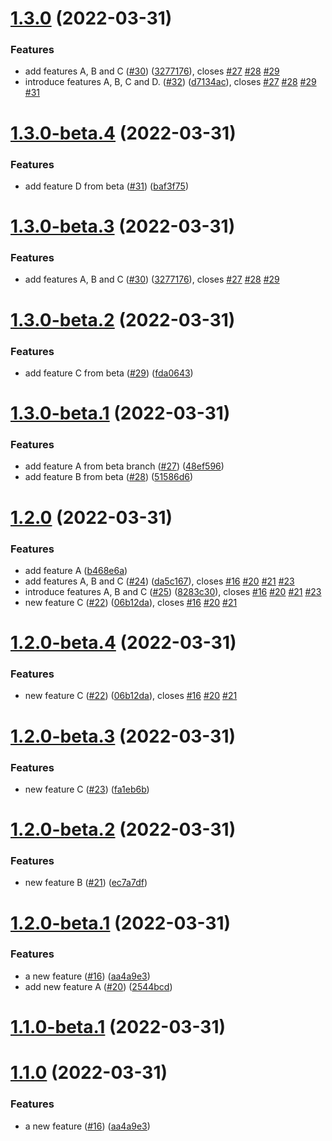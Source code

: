 # [1.3.0](https://github.com/grof/hello-cli/compare/v1.2.0...v1.3.0) (2022-03-31)


### Features

* add features A, B and C ([#30](https://github.com/grof/hello-cli/issues/30)) ([3277176](https://github.com/grof/hello-cli/commit/32771760ddc386a7619cfd283957c3747b356ebb)), closes [#27](https://github.com/grof/hello-cli/issues/27) [#28](https://github.com/grof/hello-cli/issues/28) [#29](https://github.com/grof/hello-cli/issues/29)
* introduce features A, B, C and D. ([#32](https://github.com/grof/hello-cli/issues/32)) ([d7134ac](https://github.com/grof/hello-cli/commit/d7134acb2323a71dc5c3cad7102d1eeffc9ad9e3)), closes [#27](https://github.com/grof/hello-cli/issues/27) [#28](https://github.com/grof/hello-cli/issues/28) [#29](https://github.com/grof/hello-cli/issues/29) [#31](https://github.com/grof/hello-cli/issues/31)

# [1.3.0-beta.4](https://github.com/grof/hello-cli/compare/v1.3.0-beta.3...v1.3.0-beta.4) (2022-03-31)


### Features

* add feature D from beta ([#31](https://github.com/grof/hello-cli/issues/31)) ([baf3f75](https://github.com/grof/hello-cli/commit/baf3f7596a761f9d3bac06909fd083d08e0b0f62))

# [1.3.0-beta.3](https://github.com/grof/hello-cli/compare/v1.3.0-beta.2...v1.3.0-beta.3) (2022-03-31)


### Features

* add features A, B and C ([#30](https://github.com/grof/hello-cli/issues/30)) ([3277176](https://github.com/grof/hello-cli/commit/32771760ddc386a7619cfd283957c3747b356ebb)), closes [#27](https://github.com/grof/hello-cli/issues/27) [#28](https://github.com/grof/hello-cli/issues/28) [#29](https://github.com/grof/hello-cli/issues/29)

# [1.3.0-beta.2](https://github.com/grof/hello-cli/compare/v1.3.0-beta.1...v1.3.0-beta.2) (2022-03-31)


### Features

* add feature C from beta ([#29](https://github.com/grof/hello-cli/issues/29)) ([fda0643](https://github.com/grof/hello-cli/commit/fda06436539bb0a5c7d29da207d9aa945c22ea21))

# [1.3.0-beta.1](https://github.com/grof/hello-cli/compare/v1.2.0...v1.3.0-beta.1) (2022-03-31)


### Features

* add feature A from beta branch ([#27](https://github.com/grof/hello-cli/issues/27)) ([48ef596](https://github.com/grof/hello-cli/commit/48ef59688401bee5b1a36c4d39d2c6372ccf97cd))
* add feature B from beta ([#28](https://github.com/grof/hello-cli/issues/28)) ([51586d6](https://github.com/grof/hello-cli/commit/51586d620993f003aaf67029b3355c44a0aef378))

# [1.2.0](https://github.com/grof/hello-cli/compare/v1.1.0...v1.2.0) (2022-03-31)


### Features

* add feature A ([b468e6a](https://github.com/grof/hello-cli/commit/b468e6a8aa5ce59bea177cbb85359babe3a67e51))
* add features A, B and C ([#24](https://github.com/grof/hello-cli/issues/24)) ([da5c167](https://github.com/grof/hello-cli/commit/da5c167aadd10f43c5d072a48fbe325954d2df3d)), closes [#16](https://github.com/grof/hello-cli/issues/16) [#20](https://github.com/grof/hello-cli/issues/20) [#21](https://github.com/grof/hello-cli/issues/21) [#23](https://github.com/grof/hello-cli/issues/23)
* introduce features A, B and C ([#25](https://github.com/grof/hello-cli/issues/25)) ([8283c30](https://github.com/grof/hello-cli/commit/8283c303d36fe4c53b4e82f54037bf82135f0171)), closes [#16](https://github.com/grof/hello-cli/issues/16) [#20](https://github.com/grof/hello-cli/issues/20) [#21](https://github.com/grof/hello-cli/issues/21) [#23](https://github.com/grof/hello-cli/issues/23)
* new feature C ([#22](https://github.com/grof/hello-cli/issues/22)) ([06b12da](https://github.com/grof/hello-cli/commit/06b12da707b65e364a876fd07bdf97b46f9a8cd4)), closes [#16](https://github.com/grof/hello-cli/issues/16) [#20](https://github.com/grof/hello-cli/issues/20) [#21](https://github.com/grof/hello-cli/issues/21)

# [1.2.0-beta.4](https://github.com/grof/hello-cli/compare/v1.2.0-beta.3...v1.2.0-beta.4) (2022-03-31)


### Features

* new feature C ([#22](https://github.com/grof/hello-cli/issues/22)) ([06b12da](https://github.com/grof/hello-cli/commit/06b12da707b65e364a876fd07bdf97b46f9a8cd4)), closes [#16](https://github.com/grof/hello-cli/issues/16) [#20](https://github.com/grof/hello-cli/issues/20) [#21](https://github.com/grof/hello-cli/issues/21)

# [1.2.0-beta.3](https://github.com/grof/hello-cli/compare/v1.2.0-beta.2...v1.2.0-beta.3) (2022-03-31)


### Features

* new feature C ([#23](https://github.com/grof/hello-cli/issues/23)) ([fa1eb6b](https://github.com/grof/hello-cli/commit/fa1eb6b207ce9b4ae591153d6e5fbe52bf82ff39))

# [1.2.0-beta.2](https://github.com/grof/hello-cli/compare/v1.2.0-beta.1...v1.2.0-beta.2) (2022-03-31)


### Features

* new feature B ([#21](https://github.com/grof/hello-cli/issues/21)) ([ec7a7df](https://github.com/grof/hello-cli/commit/ec7a7dfc4d4bcd911e32fc1dc88679aca42ce6bd))

# [1.2.0-beta.1](https://github.com/grof/hello-cli/compare/v1.1.0...v1.2.0-beta.1) (2022-03-31)


### Features

* a new feature ([#16](https://github.com/grof/hello-cli/issues/16)) ([aa4a9e3](https://github.com/grof/hello-cli/commit/aa4a9e3f9c6ffb32f0088dab70d2ed290726135d))
* add new feature A ([#20](https://github.com/grof/hello-cli/issues/20)) ([2544bcd](https://github.com/grof/hello-cli/commit/2544bcd821c252d5326bc605349ed18df332440d))

# [1.1.0-beta.1](https://github.com/grof/hello-cli/compare/v1.0.0...v1.1.0-beta.1) (2022-03-31)


# [1.1.0](https://github.com/grof/hello-cli/compare/v1.0.0...v1.1.0) (2022-03-31)

### Features

* a new feature ([#16](https://github.com/grof/hello-cli/issues/16)) ([aa4a9e3](https://github.com/grof/hello-cli/commit/aa4a9e3f9c6ffb32f0088dab70d2ed290726135d))
